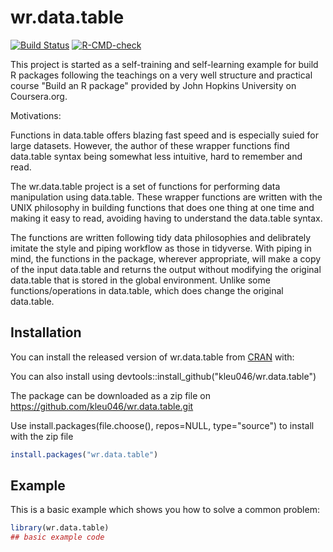 
# wr.data.table

<!-- badges: start -->
[![Build Status](https://app.travis-ci.com/kleu046/wr.data.table.svg?token=zXCbCkvh7MhXzkjbdY8t&branch=master)](https://app.travis-ci.com/kleu046/wr.data.table)
[![R-CMD-check](https://github.com/kleu046/wr.data.table/workflows/R-CMD-check/badge.svg)](https://github.com/kleu046/wr.data.table/actions)
<!-- badges: end -->

This project is started as a self-training and self-learning example for build R packages following the teachings on a very well structure and practical course "Build an R package" provided by John Hopkins University on Coursera.org.

Motivations:

Functions in data.table offers blazing fast speed and is especially suied for large datasets.  However, the author of these wrapper functions find data.table syntax being somewhat less intuitive, hard to remember and read.

The wr.data.table project is a set of functions for performing data manipulation using data.table.  These wrapper functions are written with the UNIX philosophy in building functions that does one thing at one time and making it easy to read, avoiding having to understand the data.table syntax.

The functions are written following tidy data philosophies and delibrately imitate the style and piping workflow as those in tidyverse.  With piping in mind, the functions in the package, wherever appropriate, will make a copy of the input data.table and returns the output without modifying the original data.table that is stored in the global environment.  Unlike some functions/operations in data.table, which does change the original data.table.

## Installation

You can install the released version of wr.data.table from [CRAN](https://CRAN.R-project.org) with:

You can also install using devtools::install_github("kleu046/wr.data.table")

The package can be downloaded as a zip file on https://github.com/kleu046/wr.data.table.git

Use install.packages(file.choose(), repos=NULL, type="source") to install with the zip file
``` r
install.packages("wr.data.table")
```

## Example

This is a basic example which shows you how to solve a common problem:

``` r
library(wr.data.table)
## basic example code
```
